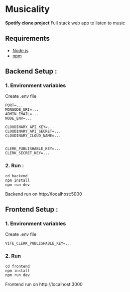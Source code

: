 <h1>Musicality</h1>

**Spotify clone project**
Full stack web app to listen to music</br>

## Requirements

- [Node.js](https://nodejs.org/)  
- [npm](https://www.npmjs.com/)

## Backend Setup :

### 1. Environment variables

Create .env file
```
PORT=...
MONGODB_URI=...
ADMIN_EMAIL=...
NODE_ENV=...

CLOUDINARY_API_KEY=...
CLOUDINARY_API_SECRET=...
CLOUDINARY_CLOUD_NAME=...


CLERK_PUBLISHABLE_KEY=...
CLERK_SECRET_KEY=...
```

### 2. Run :
```
cd backend
npm install
npm run dev
```

Backend run on http://localhost:5000

## Frontend Setup :

### 1. Environment variables

Create .env file
```
VITE_CLERK_PUBLISHABLE_KEY=...
```

### 2. Run
```
cd frontend
npm install
npm run dev
```

Frontend run on http://localhost:3000
